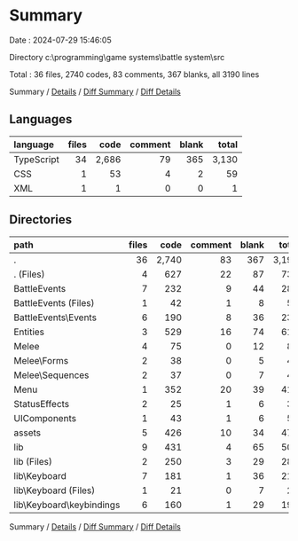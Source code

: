 # Summary

Date : 2024-07-29 15:46:05

Directory c:\\programming\\game systems\\battle system\\src

Total : 36 files,  2740 codes, 83 comments, 367 blanks, all 3190 lines

Summary / [Details](details.md) / [Diff Summary](diff.md) / [Diff Details](diff-details.md)

## Languages
| language | files | code | comment | blank | total |
| :--- | ---: | ---: | ---: | ---: | ---: |
| TypeScript | 34 | 2,686 | 79 | 365 | 3,130 |
| CSS | 1 | 53 | 4 | 2 | 59 |
| XML | 1 | 1 | 0 | 0 | 1 |

## Directories
| path | files | code | comment | blank | total |
| :--- | ---: | ---: | ---: | ---: | ---: |
| . | 36 | 2,740 | 83 | 367 | 3,190 |
| . (Files) | 4 | 627 | 22 | 87 | 736 |
| BattleEvents | 7 | 232 | 9 | 44 | 285 |
| BattleEvents (Files) | 1 | 42 | 1 | 8 | 51 |
| BattleEvents\\Events | 6 | 190 | 8 | 36 | 234 |
| Entities | 3 | 529 | 16 | 74 | 619 |
| Melee | 4 | 75 | 0 | 12 | 87 |
| Melee\\Forms | 2 | 38 | 0 | 5 | 43 |
| Melee\\Sequences | 2 | 37 | 0 | 7 | 44 |
| Menu | 1 | 352 | 20 | 39 | 411 |
| StatusEffects | 2 | 25 | 1 | 6 | 32 |
| UIComponents | 1 | 43 | 1 | 6 | 50 |
| assets | 5 | 426 | 10 | 34 | 470 |
| lib | 9 | 431 | 4 | 65 | 500 |
| lib (Files) | 2 | 250 | 3 | 29 | 282 |
| lib\\Keyboard | 7 | 181 | 1 | 36 | 218 |
| lib\\Keyboard (Files) | 1 | 21 | 0 | 7 | 28 |
| lib\\Keyboard\\keybindings | 6 | 160 | 1 | 29 | 190 |

Summary / [Details](details.md) / [Diff Summary](diff.md) / [Diff Details](diff-details.md)